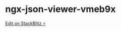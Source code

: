 # ngx-json-viewer-vmeb9x

[Edit on StackBlitz ⚡️](https://stackblitz.com/edit/ngx-json-viewer-vmeb9x)